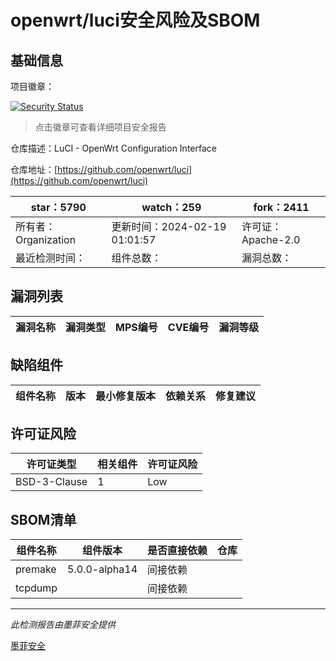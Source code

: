 # openwrt/luci安全风险及SBOM

## 基础信息

项目徽章：

[![Security Status](https://www.murphysec.com/platform3/v31/badge/1759301288693678080.svg)](https://www.murphysec.com/console/report/1700577902784724992/1759301288693678080)

> 点击徽章可查看详细项目安全报告

仓库描述：LuCI - OpenWrt Configuration Interface

仓库地址：[https://github.com/openwrt/luci](https://github.com/openwrt/luci)

| star：5790 | watch：259 | fork：2411 |
| ----------- | -------------- | ------------ |
| 所有者：Organization | 更新时间：2024-02-19 01:01:57 | 许可证：Apache-2.0 |
| 最近检测时间： | 组件总数： | 漏洞总数： |




## 漏洞列表

| 漏洞名称 | 漏洞类型 | MPS编号 | CVE编号 | 漏洞等级 |
| ------- | ------ | ------- | ------ | ----- |





## 缺陷组件

| 组件名称 | 版本 | 最小修复版本 | 依赖关系 | 修复建议 |
| -------- | ---- | ------------ | -------- | -------- |





## 许可证风险

| 许可证类型 | 相关组件 | 许可证风险 |
| ---------- | -------- | ---------- |
|BSD-3-Clause|1|Low|




## SBOM清单

| 组件名称 | 组件版本 | 是否直接依赖 | 仓库 |
| -------- | -------- | ------------ | ---- |
|premake|5.0.0-alpha14|间接依赖||
|tcpdump||间接依赖||


------

*此检测报告由墨菲安全提供*

[墨菲安全](www.murphysec.com)